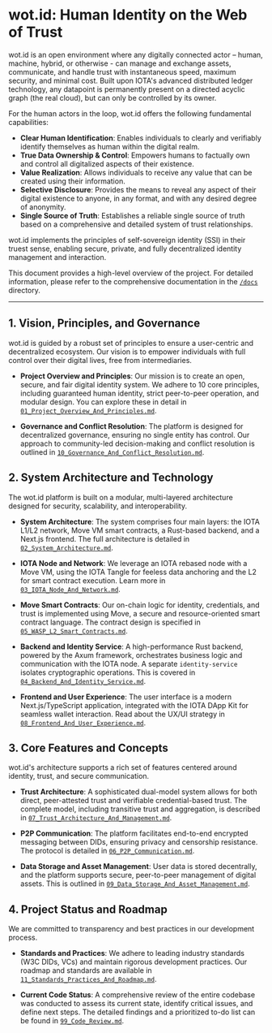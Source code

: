 # wot.id: Human Identity on the Web of Trust

wot.id is an open environment where any digitally connected actor – human, machine, hybrid, or otherwise - can manage and exchange assets, communicate, and handle trust with instantaneous speed, maximum security, and minimal cost. Built upon IOTA's advanced distributed ledger technology, any datapoint is permanently present on a directed acyclic graph (the real cloud), but can only be controlled by its owner.

For the human actors in the loop, wot.id offers the following fundamental capabilities:
*   **Clear Human Identification**: Enables individuals to clearly and verifiably identify themselves as human within the digital realm.
*   **True Data Ownership & Control**: Empowers humans to factually own and control all digitalized aspects of their existence.
*   **Value Realization**: Allows individuals to receive any value that can be created using their information.
*   **Selective Disclosure**: Provides the means to reveal any aspect of their digital existence to anyone, in any format, and with any desired degree of anonymity.
*   **Single Source of Truth**: Establishes a reliable single source of truth based on a comprehensive and detailed system of trust relationships.

wot.id implements the principles of self-sovereign identity (SSI) in their truest sense, enabling secure, private, and fully decentralized identity management and interaction.

This document provides a high-level overview of the project. For detailed information, please refer to the comprehensive documentation in the [`/docs`](docs/) directory.

---

## 1. Vision, Principles, and Governance

wot.id is guided by a robust set of principles to ensure a user-centric and decentralized ecosystem. Our vision is to empower individuals with full control over their digital lives, free from intermediaries.

*   **Project Overview and Principles**: Our mission is to create an open, secure, and fair digital identity system. We adhere to 10 core principles, including guaranteed human identity, strict peer-to-peer operation, and modular design. You can explore these in detail in [`01_Project_Overview_And_Principles.md`](docs/01_Project_Overview_And_Principles.md).

*   **Governance and Conflict Resolution**: The platform is designed for decentralized governance, ensuring no single entity has control. Our approach to community-led decision-making and conflict resolution is outlined in [`10_Governance_And_Conflict_Resolution.md`](docs/10_Governance_And_Conflict_Resolution.md).

## 2. System Architecture and Technology

The wot.id platform is built on a modular, multi-layered architecture designed for security, scalability, and interoperability.

*   **System Architecture**: The system comprises four main layers: the IOTA L1/L2 network, Move VM smart contracts, a Rust-based backend, and a Next.js frontend. The full architecture is detailed in [`02_System_Architecture.md`](docs/02_System_Architecture.md).

*   **IOTA Node and Network**: We leverage an IOTA rebased node with a Move VM, using the IOTA Tangle for feeless data anchoring and the L2 for smart contract execution. Learn more in [`03_IOTA_Node_And_Network.md`](docs/03_IOTA_Node_And_Network.md).

*   **Move Smart Contracts**: Our on-chain logic for identity, credentials, and trust is implemented using Move, a secure and resource-oriented smart contract language. The contract design is specified in [`05_WASP_L2_Smart_Contracts.md`](docs/05_WASP_L2_Smart_Contracts.md).

*   **Backend and Identity Service**: A high-performance Rust backend, powered by the Axum framework, orchestrates business logic and communication with the IOTA node. A separate `identity-service` isolates cryptographic operations. This is covered in [`04_Backend_And_Identity_Service.md`](docs/04_Backend_And_Identity_Service.md).

*   **Frontend and User Experience**: The user interface is a modern Next.js/TypeScript application, integrated with the IOTA DApp Kit for seamless wallet interaction. Read about the UX/UI strategy in [`08_Frontend_And_User_Experience.md`](docs/08_Frontend_And_User_Experience.md).

## 3. Core Features and Concepts

wot.id's architecture supports a rich set of features centered around identity, trust, and secure communication.

*   **Trust Architecture**: A sophisticated dual-model system allows for both direct, peer-attested trust and verifiable credential-based trust. The complete model, including transitive trust and aggregation, is described in [`07_Trust_Architecture_And_Management.md`](docs/07_Trust_Architecture_And_Management.md).

*   **P2P Communication**: The platform facilitates end-to-end encrypted messaging between DIDs, ensuring privacy and censorship resistance. The protocol is detailed in [`06_P2P_Communication.md`](docs/06_P2P_Communication.md).

*   **Data Storage and Asset Management**: User data is stored decentrally, and the platform supports secure, peer-to-peer management of digital assets. This is outlined in [`09_Data_Storage_And_Asset_Management.md`](docs/09_Data_Storage_And_Asset_Management.md).

## 4. Project Status and Roadmap

We are committed to transparency and best practices in our development process.

*   **Standards and Practices**: We adhere to leading industry standards (W3C DIDs, VCs) and maintain rigorous development practices. Our roadmap and standards are available in [`11_Standards_Practices_And_Roadmap.md`](docs/11_Standards_Practices_And_Roadmap.md).

*   **Current Code Status**: A comprehensive review of the entire codebase was conducted to assess its current state, identify critical issues, and define next steps. The detailed findings and a prioritized to-do list can be found in [`99_Code_Review.md`](docs/99_Code_Review.md).

